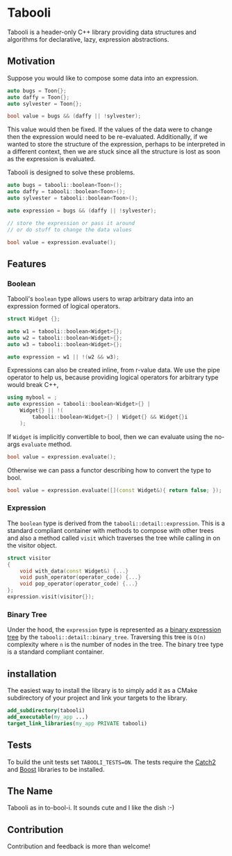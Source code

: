 # Tabooli

Tabooli is a header-only C++ library 
providing data structures and algorithms
for declarative, lazy, expression abstractions.

## Motivation

Suppose you would like to compose some data into an
expression.

```cpp
auto bugs = Toon{};
auto daffy = Toon{};
auto sylvester = Toon{};

bool value = bugs && (daffy || !sylvester);
```

This value would then be fixed.
If the values of the data were to change then 
the expression would need to be re-evaluated.
Additionally, if we wanted to store the structure 
of the expression, perhaps to be interpreted in a 
different context, then we are stuck since
all the structure is lost as soon as the expression
is evaluated.

Tabooli is designed to solve these problems.

```cpp
auto bugs = tabooli::boolean<Toon>();
auto daffy = tabooli::boolean<Toon>();
auto sylvester = tabooli::boolean<Toon>();

auto expression = bugs && (daffy || !sylvester);

// store the expression or pass it around
// or do stuff to change the data values

bool value = expression.evaluate();
```

## Features

### Boolean

Tabooli's `boolean` type allows users to wrap arbitrary data
into an expression formed of logical operators.

```cpp
struct Widget {};

auto w1 = tabooli::boolean<Widget>{};
auto w2 = tabooli::boolean<Widget>{};
auto w3 = tabooli::boolean<Widget>{};

auto expression = w1 || !(w2 && w3);
```

Expressions can also be created inline, from r-value data.
We use the pipe operator to help us,
because providing logical operators for arbitrary type
would break C++, 

```cpp
using mybool = ;
auto expression = tabooli::boolean<Widget>{} | 
    Widget{} || !(
        tabooli::boolean<Widget>{} | Widget{} && Widget{}i
    );
```

If `Widget` is implicitly convertible to bool,
then we can evaluate using the no-args `evaluate` method.

```cpp
bool value = expression.evaluate();
```

Otherwise we can pass
a functor describing how to convert the type to bool.

```cpp
bool value = expression.evaluate([](const Widget&){ return false; });
```

### Expression

The `boolean` type is derived from the `tabooli::detail::expression`.
This is a standard compliant container with methods to 
compose with other trees and also a method called `visit`
which traverses the tree while calling in on the visitor object.

```cpp
struct visitor
{
    void with_data(const Widget&) {...}
    void push_operator(operator_code) {...}
    void pop_operator(operator_code) {...}
};
expression.visit(visitor{});
```

### Binary Tree

Under the hood, the `expression` type is represented as a 
[binary expression tree](https://en.wikipedia.org/wiki/Binary_expression_tree)
by the `tabooli::detail::binary_tree`.
Traversing this tree is `O(n)` complexity where `n` is the
number of nodes in the tree. 
The binary tree type is a standard compliant container.

## installation

The easiest way to install the library is to simply
add it as a CMake subdirectory of your project and 
link your targets to the library.

```cmake
add_subdirectory(tabooli)
add_executable(my_app ...)
target_link_libraries(my_app PRIVATE tabooli)
```

## Tests

To build the unit tests set `TABOOLI_TESTS=ON`. 
The tests require the 
[Catch2](https://github.com/catchorg/Catch2) and 
[Boost](https://www.boost.org/doc/libs/1_78_0/more/getting_started/)
libraries to be installed.

## The Name

Tabooli as in to-bool-i. It sounds cute and I like the dish :-)

## Contribution

Contribution and feedback is more than welcome!